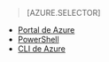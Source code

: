 > [AZURE.SELECTOR]
- [Portal de Azure](virtual-networks-static-private-ip-classic-pportal.md)
- [PowerShell](virtual-networks-static-private-ip-classic-ps.md)
- [CLI de Azure](virtual-networks-static-private-ip-classic-cli.md)